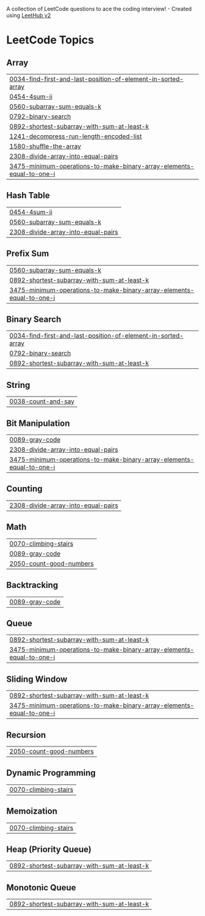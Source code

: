 A collection of LeetCode questions to ace the coding interview! - Created using [LeetHub v2](https://github.com/arunbhardwaj/LeetHub-2.0)
<!---LeetCode Topics Start-->
# LeetCode Topics
## Array
|  |
| ------- |
| [0034-find-first-and-last-position-of-element-in-sorted-array](https://github.com/AyushBhatt1975/Leetcode_Questions/tree/master/0034-find-first-and-last-position-of-element-in-sorted-array) |
| [0454-4sum-ii](https://github.com/AyushBhatt1975/Leetcode_Questions/tree/master/0454-4sum-ii) |
| [0560-subarray-sum-equals-k](https://github.com/AyushBhatt1975/Leetcode_Questions/tree/master/0560-subarray-sum-equals-k) |
| [0792-binary-search](https://github.com/AyushBhatt1975/Leetcode_Questions/tree/master/0792-binary-search) |
| [0892-shortest-subarray-with-sum-at-least-k](https://github.com/AyushBhatt1975/Leetcode_Questions/tree/master/0892-shortest-subarray-with-sum-at-least-k) |
| [1241-decompress-run-length-encoded-list](https://github.com/AyushBhatt1975/Leetcode_Questions/tree/master/1241-decompress-run-length-encoded-list) |
| [1580-shuffle-the-array](https://github.com/AyushBhatt1975/Leetcode_Questions/tree/master/1580-shuffle-the-array) |
| [2308-divide-array-into-equal-pairs](https://github.com/AyushBhatt1975/Leetcode_Questions/tree/master/2308-divide-array-into-equal-pairs) |
| [3475-minimum-operations-to-make-binary-array-elements-equal-to-one-i](https://github.com/AyushBhatt1975/Leetcode_Questions/tree/master/3475-minimum-operations-to-make-binary-array-elements-equal-to-one-i) |
## Hash Table
|  |
| ------- |
| [0454-4sum-ii](https://github.com/AyushBhatt1975/Leetcode_Questions/tree/master/0454-4sum-ii) |
| [0560-subarray-sum-equals-k](https://github.com/AyushBhatt1975/Leetcode_Questions/tree/master/0560-subarray-sum-equals-k) |
| [2308-divide-array-into-equal-pairs](https://github.com/AyushBhatt1975/Leetcode_Questions/tree/master/2308-divide-array-into-equal-pairs) |
## Prefix Sum
|  |
| ------- |
| [0560-subarray-sum-equals-k](https://github.com/AyushBhatt1975/Leetcode_Questions/tree/master/0560-subarray-sum-equals-k) |
| [0892-shortest-subarray-with-sum-at-least-k](https://github.com/AyushBhatt1975/Leetcode_Questions/tree/master/0892-shortest-subarray-with-sum-at-least-k) |
| [3475-minimum-operations-to-make-binary-array-elements-equal-to-one-i](https://github.com/AyushBhatt1975/Leetcode_Questions/tree/master/3475-minimum-operations-to-make-binary-array-elements-equal-to-one-i) |
## Binary Search
|  |
| ------- |
| [0034-find-first-and-last-position-of-element-in-sorted-array](https://github.com/AyushBhatt1975/Leetcode_Questions/tree/master/0034-find-first-and-last-position-of-element-in-sorted-array) |
| [0792-binary-search](https://github.com/AyushBhatt1975/Leetcode_Questions/tree/master/0792-binary-search) |
| [0892-shortest-subarray-with-sum-at-least-k](https://github.com/AyushBhatt1975/Leetcode_Questions/tree/master/0892-shortest-subarray-with-sum-at-least-k) |
## String
|  |
| ------- |
| [0038-count-and-say](https://github.com/AyushBhatt1975/Leetcode_Questions/tree/master/0038-count-and-say) |
## Bit Manipulation
|  |
| ------- |
| [0089-gray-code](https://github.com/AyushBhatt1975/Leetcode_Questions/tree/master/0089-gray-code) |
| [2308-divide-array-into-equal-pairs](https://github.com/AyushBhatt1975/Leetcode_Questions/tree/master/2308-divide-array-into-equal-pairs) |
| [3475-minimum-operations-to-make-binary-array-elements-equal-to-one-i](https://github.com/AyushBhatt1975/Leetcode_Questions/tree/master/3475-minimum-operations-to-make-binary-array-elements-equal-to-one-i) |
## Counting
|  |
| ------- |
| [2308-divide-array-into-equal-pairs](https://github.com/AyushBhatt1975/Leetcode_Questions/tree/master/2308-divide-array-into-equal-pairs) |
## Math
|  |
| ------- |
| [0070-climbing-stairs](https://github.com/AyushBhatt1975/Leetcode_Questions/tree/master/0070-climbing-stairs) |
| [0089-gray-code](https://github.com/AyushBhatt1975/Leetcode_Questions/tree/master/0089-gray-code) |
| [2050-count-good-numbers](https://github.com/AyushBhatt1975/Leetcode_Questions/tree/master/2050-count-good-numbers) |
## Backtracking
|  |
| ------- |
| [0089-gray-code](https://github.com/AyushBhatt1975/Leetcode_Questions/tree/master/0089-gray-code) |
## Queue
|  |
| ------- |
| [0892-shortest-subarray-with-sum-at-least-k](https://github.com/AyushBhatt1975/Leetcode_Questions/tree/master/0892-shortest-subarray-with-sum-at-least-k) |
| [3475-minimum-operations-to-make-binary-array-elements-equal-to-one-i](https://github.com/AyushBhatt1975/Leetcode_Questions/tree/master/3475-minimum-operations-to-make-binary-array-elements-equal-to-one-i) |
## Sliding Window
|  |
| ------- |
| [0892-shortest-subarray-with-sum-at-least-k](https://github.com/AyushBhatt1975/Leetcode_Questions/tree/master/0892-shortest-subarray-with-sum-at-least-k) |
| [3475-minimum-operations-to-make-binary-array-elements-equal-to-one-i](https://github.com/AyushBhatt1975/Leetcode_Questions/tree/master/3475-minimum-operations-to-make-binary-array-elements-equal-to-one-i) |
## Recursion
|  |
| ------- |
| [2050-count-good-numbers](https://github.com/AyushBhatt1975/Leetcode_Questions/tree/master/2050-count-good-numbers) |
## Dynamic Programming
|  |
| ------- |
| [0070-climbing-stairs](https://github.com/AyushBhatt1975/Leetcode_Questions/tree/master/0070-climbing-stairs) |
## Memoization
|  |
| ------- |
| [0070-climbing-stairs](https://github.com/AyushBhatt1975/Leetcode_Questions/tree/master/0070-climbing-stairs) |
## Heap (Priority Queue)
|  |
| ------- |
| [0892-shortest-subarray-with-sum-at-least-k](https://github.com/AyushBhatt1975/Leetcode_Questions/tree/master/0892-shortest-subarray-with-sum-at-least-k) |
## Monotonic Queue
|  |
| ------- |
| [0892-shortest-subarray-with-sum-at-least-k](https://github.com/AyushBhatt1975/Leetcode_Questions/tree/master/0892-shortest-subarray-with-sum-at-least-k) |
<!---LeetCode Topics End-->
